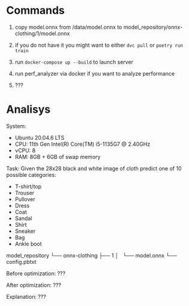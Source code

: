 # Commands

1) copy model.onnx from /data/model.onnx to model\_repository/onnx-clothing/1/model.onnx

2) if you do not have it you might want to either `dvc pull` or `poetry run train`

3) run `docker-compose up --build` to launch server

4) run perf\_analyzer via docker if you want to analyze performance

5) ???

# Analisys

System:
- Ubuntu 20.04.6 LTS
- CPU: 11th Gen Intel(R) Core(TM) i5-1135G7 @ 2.40GHz
- vCPU: 8
- RAM: 8GB + 6GB of swap memory

Task:
Given the 28x28 black and white image of cloth predict one of 10 possible categories:
- T-shirt/top
- Trouser
- Pullover
- Dress
- Coat
- Sandal
- Shirt
- Sneaker
- Bag
- Ankle boot

model_repository
└── onnx-clothing
    ├── 1
    │   └── model.onnx
    └── config.pbtxt

Before optimization:
???

After optimization:
???

Explanation:
???
